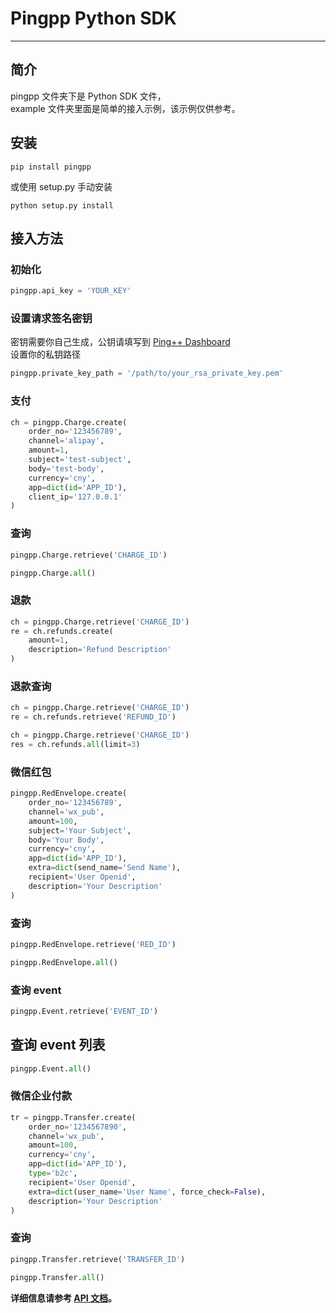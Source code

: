 # Pingpp Python SDK
---

## 简介
pingpp 文件夹下是 Python SDK 文件，  
example 文件夹里面是简单的接入示例，该示例仅供参考。

## 安装
```
pip install pingpp
```
或使用 setup.py 手动安装
```
python setup.py install
```

## 接入方法

### 初始化
```python
pingpp.api_key = 'YOUR_KEY'
```

### 设置请求签名密钥
密钥需要你自己生成，公钥请填写到 [Ping++ Dashboard](https://dashboard.pingxx.com)  
设置你的私钥路径
```python
pingpp.private_key_path = '/path/to/your_rsa_private_key.pem'
```

### 支付
```python
ch = pingpp.Charge.create(
    order_no='123456789',
    channel='alipay',
    amount=1,
    subject='test-subject',
    body='test-body',
    currency='cny',
    app=dict(id='APP_ID'),
    client_ip='127.0.0.1'
)
```

### 查询
```python
pingpp.Charge.retrieve('CHARGE_ID')
```

```python
pingpp.Charge.all()
```

### 退款
``` python
ch = pingpp.Charge.retrieve('CHARGE_ID')
re = ch.refunds.create(
    amount=1,
    description='Refund Description'
)
```

### 退款查询
```python
ch = pingpp.Charge.retrieve('CHARGE_ID')
re = ch.refunds.retrieve('REFUND_ID')
```

```python
ch = pingpp.Charge.retrieve('CHARGE_ID')
res = ch.refunds.all(limit=3)
```

### 微信红包
```python
pingpp.RedEnvelope.create(
    order_no='123456789',
    channel='wx_pub',
    amount=100,
    subject='Your Subject',
    body='Your Body',
    currency='cny',
    app=dict(id='APP_ID'),
    extra=dict(send_name='Send Name'),
    recipient='User Openid',
    description='Your Description'
)
```

### 查询
```python
pingpp.RedEnvelope.retrieve('RED_ID')
```

```python
pingpp.RedEnvelope.all()
```

### 查询 event
```python
pingpp.Event.retrieve('EVENT_ID')
```

## 查询 event 列表
```python
pingpp.Event.all()
```

### 微信企业付款

```python
tr = pingpp.Transfer.create(
    order_no='1234567890',
    channel='wx_pub',
    amount=100,
    currency='cny',
    app=dict(id='APP_ID'),
    type='b2c',
    recipient='User Openid',
    extra=dict(user_name='User Name', force_check=False),
    description='Your Description'
)
```

### 查询
```python
pingpp.Transfer.retrieve('TRANSFER_ID')
```

```python
pingpp.Transfer.all()
```

**详细信息请参考 [API 文档](https://pingxx.com/document/api?python)。**
